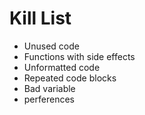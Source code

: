 Kill List
=========
* Unused code
* Functions with side effects
* Unformatted code
* Repeated code blocks
* Bad variable
* perferences

